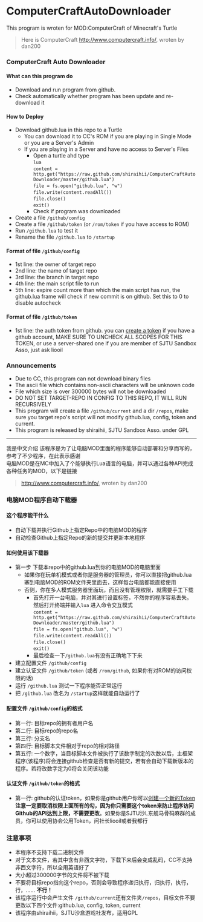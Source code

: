 # ComputerCraftAutoDownloader

This program is wroten for MOD:ComputerCraft of Minecraft's Turtle

>Here is ComputerCraft http://www.computercraft.info/, wroten by dan200

### ComputerCraft Auto Downloader
#### What can this program do
  - Download and run program from github.
  - Check automatically whether program has been update and re-download it

#### How to Deploy
  - Download github.lua in this repo to a Turtle
     - You can download it to CC's ROM if you are playing in Single Mode or you are a Server's Admin
     - If you are playing in a Server and have no access to Server's Files
        - Open a turtle ahd type  
        `lua`  
        `content = http.get("https://raw.github.com/shiraihii/ComputerCraftAutoDownloader/master/github.lua")`  
        `file = fs.open("github.lua", "w")`  
        `file.write(content.readAll())`  
        `file.close()`  
        `exit()`  
        - Check if program was downloaded  
  - Create a file `/github/config`  
  - Create a file `/github/token` (or `/rom/token` if you have access to ROM)  
  - Run `/github.lua` to test it
  - Rename the file `/github.lua` to `/startup`  

#### Format of file `/github/config`
  - 1st line: the owner of target repo
  - 2nd line: the name of target repo
  - 3rd line: the branch in target repo
  - 4th line: the main script file to run
  - 5th line: expire count more than which the main script has run, the github.lua frame will check if new commit is on github. Set this to 0 to disable autocheck

#### Format of file `/github/token`
  - 1st line: the auth token from github. you can [create a token](https://github.com/settings/tokens) if you have a github account, MAKE SURE TO UNCHECK ALL SCOPES FOR THIS TOKEN, or use a server-shared one if you are member of SJTU Sandbox Asso, just ask liooil

### Announcements
  - Due to CC, this program can not download binary files  
  - The ascii file which contains non-ascii characters will be unknown code  
  - File which size is over 300000 bytes will not be downloaded  
  - DO NOT SET TARGET-REPO IN CONFIG TO THIS REPO, IT WILL RUN RECURSIVELY
  - This program will create a file `/github/current` and a dir `/repos`, make sure you target repo's script will not modify github.lua, config, token and current.  
  - This program is released by shiraihii, SJTU Sandbox Asso. under GPL  

--------
我是中文介绍
该程序是为了让电脑MOD里面的程序能够自动部署和分享而写的，参考了不少程序，在此表示感谢  
电脑MOD是在MC中加入了个能够执行Lua语言的电脑，并可以通过各种API完成各种任务的MOD，以下是链接  
> http://www.computercraft.info/, wroten by dan200  

### 电脑MOD程序自动下载器  
#### 这个程序能干什么  
  - 自动下载并执行Github上指定Repo中的电脑MOD的程序  
  - 自动检查Github上指定Repo的新的提交并更新本地程序  

#### 如何使用该下载器  
  - 第一步 下载本repo中的github.lua到你的电脑MOD的电脑里面  
     - 如果你在玩单机模式或者你是服务器的管理员，你可以直接把github.lua塞到电脑MOD的ROM文件夹里面去，这样每台电脑都能直接使用  
     - 否则，你在多人模式服务器里面玩，而且没有管理权限，就需要手工下载  
        - 首先打开一台电脑，并对其进行设置标签，不然你的程序容易丢失。然后打开终端并输入`lua` 进入命令交互模式  
        `content = http.get("https://raw.github.com/shiraihii/ComputerCraftAutoDownloader/master/github.lua")`  
        `file = fs.open("github.lua", "w")`  
        `file.write(content.readAll())`  
        `file.close()`  
        `exit()`  
        - 最后检查一下`/github.lua`有没有正确地下下来  
  - 建立配置文件 `/github/config`  
  - 建立认证文件 `/github/token` (或者 `/rom/github`, 如果你有对ROM的访问权限的话)  
  - 运行 `/github.lua` 测试一下程序能否正常运行  
  - 把 `/github.lua` 改名为 `/startup`这样就能自动运行了  

#### 配置文件 `/github/config`的格式  
  - 第一行: 目标repo的拥有者用户名  
  - 第二行: 目标repo的repo名  
  - 第三行: 分支名  
  - 第四行: 目标脚本文件相对于repo的相对路径  
  - 第五行: 一个数字，当目标脚本文件被执行了该数字制定的次数以后，主框架程序(该程序)将会连接github检查是否有新的提交，若有会自动下载新版本的程序。若将改数字定为0将会关闭该功能  

#### 认证文件 `/github/token`的格式  
  - 第一行: github的认证token，如果你是github用户你可以[创建一个新的Token](https://github.com/settings/tokens)**注意一定要取消权限上面所有的勾，因为你只需要这个token来防止程序访问Github的API达到上限，不需要更改**。如果你是SJTU沙L东舰马骨码麻群的成员，你可以使用协会公用Token，问社长liooil或者我都行  

### 注意事项
  - 本程序不支持下载二进制文件    
  - 对于文本文件，若其中含有非西文字符，下载下来后会变成乱码，CC不支持非西文字符，所以全用英语好了  
  - 大小超过300000字节的文件将不被下载  
  - 不要将目标repo指向这个repo，否则会导致程序递归执行，归执行，执行，行，...... **不行！**  
  - 该程序运行中会产生文件 `/github/current`还有文件夹`/repos`，目标文件不要更改以下四个文件:github.lua, config, token, current
  - 该程序由shiraihii，SJTU沙盒游戏社发布，适用GPL
